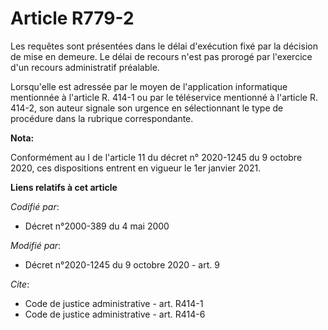 # Article R779-2

Les requêtes sont présentées dans le délai d'exécution fixé par la décision de mise en demeure. Le délai de recours n'est pas
prorogé par l'exercice d'un recours administratif préalable.

Lorsqu'elle est adressée par le moyen de l'application informatique mentionnée à l'article R. 414-1 ou par le téléservice
mentionné à l'article R. 414-2, son auteur signale son urgence en sélectionnant le type de procédure dans la rubrique
correspondante.

**Nota:**

Conformément au I de l'article 11 du décret n° 2020-1245 du 9 octobre 2020, ces dispositions entrent en vigueur le 1er
janvier 2021.

**Liens relatifs à cet article**

_Codifié par_:

  - Décret n°2000-389 du 4 mai 2000

_Modifié par_:

  - Décret n°2020-1245 du 9 octobre 2020 - art. 9

_Cite_:

  - Code de justice administrative - art. R414-1
  - Code de justice administrative - art. R414-6
